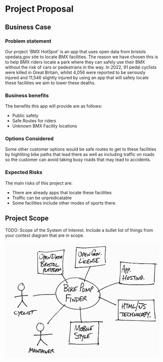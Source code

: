 # Project Proposal

## Business Case

### Problem statement
Our project 'BMX HotSpot' is an app that uses open data from bristols opedata,gov site to locate BMX facilities. The reason we have chosen this is to help BMX riders locate a park where they can safely use their BMX without the risk of cars or pedestrians in the way. In 2022, 91 pedal cyclists were killed in Great Britain, whilst 4,056 were reported to be seriously injured and 11,546 slightly injured by using an app that will safely locate these facilities we aim to lower these deaths.

### Business benefits
The benefits this app will provide are as follows:
- Public safety
- Safe Routes for riders
- Unknown BMX Facility locations

### Options Considered
Some other customer options would be safe routes to get to these facilities by highliting bike paths that lead there as well as including traffic on roads so the customer can avoid taking busy roads that may lead to accidents. 

### Expected Risks
The main risks of this project are:
- There are already apps that locate these facilities
- Traffic can be unpredicatable
- Some facilities include other modes of sports there.


## Project Scope
TODO: Scope of the System of Interest. Include a bullet list of things from your context diagram that are in scope.

![Insert your Context Diagram Here](images/context.png)
